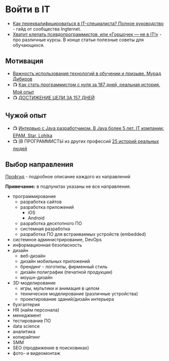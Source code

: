 # Войти в IT

- [Как переквалифицироваться в IT-специалиста? Полное руководство](https://ingternet.ru/25-45) - гайд от сообщества Ingternet.
- [Хватит клепать псевдопрограммистов, или «Горшочек — не в IT!»](https://habr.com/ru/company/domclick/blog/572272/) - про различные курсы. В конце статьи полезные советы для обучающихся.

## Мотивация

- [Важность использования технологий в обучении и призыве. Мурад Дибиров](https://youtu.be/wvqM2ds1Mb8)
- 📺 [Как стать программистом с нуля за 187 дней, реальная история. Мой опыт](https://youtu.be/PyVT8G1QEg0)
- 📺 [ДОСТИЖЕНИЕ ЦЕЛИ ЗА 157 ДНЕЙ](https://youtu.be/ovFXHhC1frk)

## Чужой опыт

- 📺 [Интервью с Java разработчиком. В Java более 5 лет. IT компании: EPAM, Star, Lohika](https://youtu.be/PyVT8G1QEg0)
- 📺 [В ПРОГРАММИСТЫ из других профессий [25 историй реальных людей](https://youtu.be/MxULTjkzMFY)

## Выбор направления

[Профгид](https://www.profguide.io/professions/category/it) - подробное описание каждого из направлений

**Примечание:** в подпунктах указаны не все направления.

- программирование
  - разработка сайтов
  - разработка приложений
    - iOS
    - Android
  - разработка десктопного ПО
  - системная разработка
  - разработка ПО для встраиваемых устройств (embedded)
- системное администрирование, DevOps
- информационная безопасность
- дизайн
  - веб-дизайн
  - дизайн мобильных приложений
  - брендинг - логотипы, фирменный стиль
  - дизайн полиграфии (печатной продукции)
  - моушн-дизайн
- 3D-моделирование
  - игры, мультики и анимация в целом
  - техническое моделирование (различные устройства)
  - проектирование зданий/дизайн интерьера
- бухгалтерия
- HR (найм персонала)
- менеджмент
- тестирование ПО
- data science
- аналитика
- копирайтинг
- SMM
- SEO (продвижение в поисковиках)
- фото- и видеомонтаж
